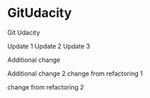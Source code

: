 # GitUdacity
Git Udacity

Update 1
Update 2
Update 3

Additional change

Additional change 2
change from refactoring 1

change from refactoring 2
